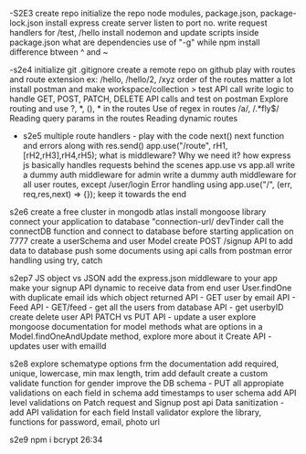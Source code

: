 -S2E3
create repo
initialize the repo
node modules, package.json, package-lock.json
install express 
create server
listen to port no.
write request handlers for /test, /hello
install nodemon and update scripts inside package.json
what are dependencies
use of "-g" while npm install
difference btween ^ and ~

-s2e4
initialize git
.gitignore 
create a remote repo on github
play with routes and route extension ex: /hello, /hello/2, /xyz
order of the routes matter a lot
install postman and make workspace/collection > test API call
write logic to handle GET, POST, PATCH, DELETE API calls and test on postman
Explore routing and use ?, *, (), * in the routes
Use of regex in routes /a/, /.*fly$/
Reading query params in the routes
Reading dynamic routes 

- s2e5
multiple route handlers - play with the code
next()
next function and errors along with res.send()
app.use("/route", rH1,[rH2,rH3],rH4,rH5);
what is middleware? Why we need it?
how express js basically handles requests behind the scenes
app.use vs app.all
write a dummy auth middleware for admin
write a dummy auth middleware for all user routes, except /user/login
Error handling using app.use("/", (err, req,res,next) => {}); keep it towards the end

s2e6
create a free cluster in mongodb atlas
install mongoose library
connect your application to database "connection-url/ devTinder
call the connectDB function and connect to database before starting application on 7777
create a userSchema and user Model
create POST /signup API to add data to database
push some documents using api calls from postman
error handling using try, catch

s2ep7
JS object vs JSON
add the express.json middleware to your app
make your signup API dynamic to receive data from 
end user 
User.findOne with duplicate email ids which object returned
API - GET user by email
API - Feed API - GET/feed - get all the users from database
API - get userbyID
create delete user API
PATCH vs PUT
API - update a user
explore mongoose documentation for model methods
what are options in a Model.findOneAndUpdate method,
explore more about it 
Create API - updates user with emailId

s2e8
explore schematype options frm the documentation
add required, unique, lowercase, min max length, trim
add default
create a custom validate function for gender
improve the DB schema - PUT all appropiate validations
on each field in schema
add timestamps to user schema
add API level validations on Patch request and Signup post api
Data sanitization - add API validation for each field
Install validator
explore the library, functions for password, email, photo url

s2e9
npm i bcrypt
26:34
